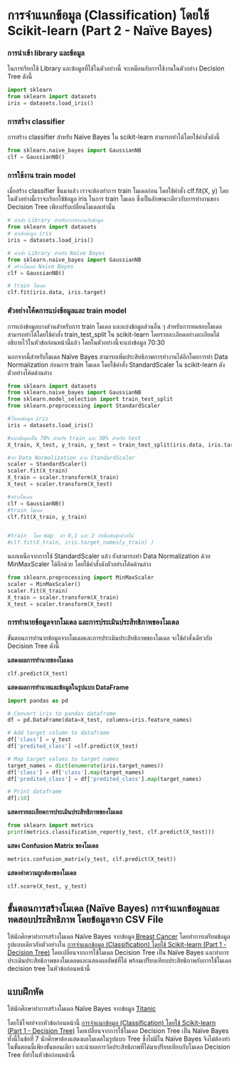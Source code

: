 # การจำแนกข้อมูล (Classification) โดยใช้ Scikit-learn (Part 2 - Naïve Bayes)

### การนำเข้า library และข้อมูล
ในการเรียกใช้ Library และข้อมูลที่ใช้ในตัวอย่างนี้ จะเหมือนกับการใช้งานในตัวอย่าง Decision Tree ดังนี้

```python
import sklearn
from sklearn import datasets
iris = datasets.load_iris()
```
 

### การสร้าง classifier 

การสร้าง classifier สำหรับ Naïve Bayes ใน scikit-learn สามารถทำได้โดยใช้คำสั่งดังนี้

```python
from sklearn.naive_bayes import GaussianNB
clf = GaussianNB()
```

### การใช้งาน train model
เมื่อสร้าง classifier ขึ้นมาแล้ว เราจะต้องทำการ train โมเดลก่อน โดยใช้คำสั่ง clf.fit(X, y)
โดยในตัวอย่างนี้เราจะเรียกใข้ข้อมูล iris ในการ train โมเดล ซึ่งเป็นลักษณะเดียวกับการทำงานของ Decision Tree เพียงปรับเปลี่ยนโมเดลเท่านั้น

```python
# นำเข้า Library สำหรับการทำงานกับข้อมูล
from sklearn import datasets
# นำเข้าข้อมูล iris
iris = datasets.load_iris()

# นำเข้า Library สำหรับ Naïve Bayes
from sklearn.naive_bayes import GaussianNB
# สร้างโมเดล Naïve Bayes
clf = GaussianNB()

# train โมเดล
clf.fit(iris.data, iris.target)
```


### ตัวอย่างโค้ดการแบ่งข้อมูลและ train model

การแบ่งข้อมูลบางส่วนสำหรับการ train โมเดล และแบ่งข้อมูลส่วนอื่น ๆ สำหรับการทดสอบโมเดล สามารถทำได้โดยใช้คำสั่ง train_test_split ใน scikit-learn โดยรายละเอียดอย่างละเอียดได้อธิบายไว้ในหัวข้อก่อนหน้านี้แล้ว โดยในตัวอย่างนี้จะแบ่งข้อมูล 70:30 

นอกจากนี้สำหรับโมเดล Naïve Bayes สามารถเพิ่มประสิทธิภาพการทำงานได้อีกโดยการทำ Data Normalization ก่อนการ train โมเดล โดยใช้คำสั่ง StandardScaler ใน scikit-learn ดังตัวอย่างโค้ดด้านล่าง

```python
from sklearn import datasets
from sklearn.naive_bayes import GaussianNB
from sklearn.model_selection import train_test_split
from sklearn.preprocessing import StandardScaler

#โหลดข้อมูล iris
iris = datasets.load_iris()

#แบ่งข้อมูลเป็น 70% สำหรับ train และ 30% สำหรับ test
X_train, X_test, y_train, y_test = train_test_split(iris.data, iris.target, test_size=0.3 ,stratify=y)

#ทำ Data Normalization ด้วย StandardScaler
scaler = StandardScaler()
scaler.fit(X_train)
X_train = scaler.transform(X_train)
X_test = scaler.transform(X_test)

#สร้างโมเดล
clf = GaussianNB()
#train โมเดล
clf.fit(X_train, y_train)


#train  โดย map  ค่า 0,1 และ 2 กับชื่อพันธุ์กล้วยไม้
#clf.fit(X_train, iris.target_names[y_train] )
```

นอกเหนือจากการใช้ StandardScaler แล้ว ยังสามารถทำ Data Normalization ด้วย MinMaxScaler ได้อีกด้วย โดยใช้คำสั่งดังตัวอย่างโค้ดด้านล่าง

```python
from sklearn.preprocessing import MinMaxScaler
scaler = MinMaxScaler()
scaler.fit(X_train)
X_train = scaler.transform(X_train)
X_test = scaler.transform(X_test)
```



### การทำนายข้อมูลจากโมเดล และการประเมินประสิทธิภาพของโมเดล

ขั้นตอนการทำนายข้อมูลจากโมเดลและการประเมินประสิทธิภาพของโมเดล จะใช้คำสั่งเดียวกับ Decision Tree ดังนี้

**แสดงผลการทำนายของโมเดล**
```python
clf.predict(X_test)
```

**แสดงผลการทำนายและข้อมูลในรูปแบบ DataFrame**
```python
import pandas as pd

# Convert iris to pandas dataframe
df = pd.DataFrame(data=X_test, columns=iris.feature_names)

# Add target column to dataframe
df['class'] = y_test
df['predited_class'] =clf.predict(X_test)

# Map target values to target names
target_names = dict(enumerate(iris.target_names))
df['class'] = df['class'].map(target_names)
df['predited_class'] = df['predited_class'].map(target_names)

# Print dataframe
df[:10]
```


**แสดงรายละเอียดการประเมินประสิทธิภาพของโมเดล**

```python
from sklearn import metrics
print(metrics.classification_report(y_test, clf.predict(X_test)))
```


**แสดง Confusion Matrix ของโมเดล**

```python
metrics.confusion_matrix(y_test, clf.predict(X_test))
```

**แสดงค่าความถูกต้องของโมเดล**

```python
clf.score(X_test, y_test)
```

## ขั้นตอนการสร้างโมเดล (Naïve Bayes) การจำแนกข้อมูลและทดสอบประสิทธิภาพ โดยข้อมูลจาก CSV File

ให้นักศึกษาทำการสร้างโมเดล Naïve Bayes จากข้อมูล [ฺBreast Cancer](Datasets/breastCancer.csv) โดยทำการเตรียมข้อมูลรูปแบบเดียวกับตัวอย่างใน [การจำแนกข้อมูล (Classification) โดยใช้ Scikit-learn (Part 1 - Decision Tree)](06_Classification_DT.md) โดยเปลี่ยนจากการใช้โมเดล Decision Tree เป็น Naïve Bayes และทำการประเมินประสิทธิภาพของโมเดลดและแสดงผลลัพธ์ที่ได้ พร้อมเปรียบเทียบประสิทธิภาพกับการใช้โมเดล decision tree ในหัวข้อก่อนหน้านี้

## แบบฝึกหัด

ให้นักศึกษาทำการสร้างโมเดล Naïve Bayes จากข้อมูล [Titanic](Datasets/titanic.csv) 

โดยใช้โจทย์จากหัวข้อก่อนหน้านี้ [การจำแนกข้อมูล (Classification) โดยใช้ Scikit-learn (Part 1 - Decision Tree)](06_Classification_DT.md) โดยเปลี่ยนจากการใช้โมเดล Decision Tree เป็น Naïve Bayes ทั้งนี้ในข้อที่ 7 นักศึกษาต้องแสดงผลโมเดลในรูปแบบ Tree ซึ่งไม่มีใน Naïve Bayes จึงไม่ต้องทำในขั้นตอนนี้เพียงขั้นตอนเดียว และนำผลการวัดประสิทธิภาพที่ได้มาเปรียบเทียบกับโมเดล Decision Tree ที่ทำในหัวข้อก่อนหน้านี้
